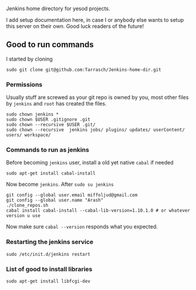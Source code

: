Jenkins home directory for yesod projects.

I add setup documentation here, in case I or anybody else wants
to setup this server on their own. Good luck readers of the future!

## Good to run commands

I started by cloning

    sudo git clone git@github.com:Tarrasch/Jenkins-home-dir.git

### Permissions

Usually stuff are screwed as your git repo is owned by you,
most other files by `jenkins` and `root` has created the files.

    sudo chown jenkins *
    sudo chown $USER .gitignore .git
    sudo chown --recursive $USER .git/
    sudo chown --recursive  jenkins jobs/ plugins/ updates/ userContent/ users/ workspace/



### Commands to run as jenkins

Before becoming `jenkins` user, install a old yet native `cabal` if needed

    sudo apt-get install cabal-install

Now become `jenkins`. After `sudo su jenkins`

    git config --global user.email miffoljud@gmail.com
    git config --global user.name "Arash"
    ./clone_repos.sh
    cabal install cabal-install --cabal-lib-version=1.10.1.0 # or whatever version u use

Now make sure `cabal --version` responds what you expected.

### Restarting the jenkins service

    sudo /etc/init.d/jenkins restart

### List of good to install libraries

    sudo apt-get install libfcgi-dev
